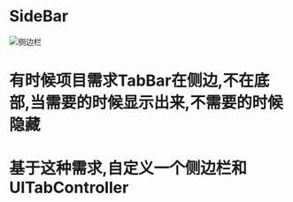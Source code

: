 # SideBar
![侧边栏]( "侧边栏.gif")

# 有时候项目需求TabBar在侧边,不在底部,当需要的时候显示出来,不需要的时候隐藏
# 基于这种需求,自定义一个侧边栏和UITabController



